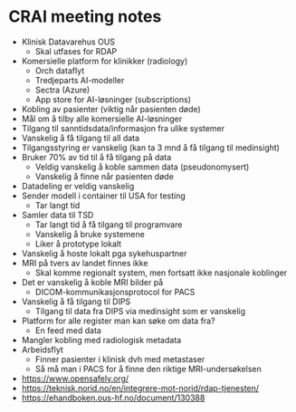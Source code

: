 # CRAI meeting notes
- Klinisk Datavarehus OUS
	- Skal utfases for RDAP
- Komersielle platform for klinikker (radiology)
	- Orch dataflyt
	- Tredjeparts AI-modeller
	- Sectra (Azure)
	- App store for AI-løsninger (subscriptions)
- Kobling av pasienter (viktig når pasienten døde)
- Mål om å tilby alle komersielle AI-løsninger
- Tilgang til sanntidsdata/informasjon fra ulike systemer
- Vanskelig å få tilgang til all data 
- Tilgangsstyring er vanskelig (kan ta 3 mnd å få tilgang til medinsight)
- Bruker 70% av tid til å få tilgang på data
	- Veldig vanskelig å koble sammen data (pseudonomysert)
	- Vanskelig å finne når pasienten døde
- Datadeling er veldig vanskelig
- Sender modell i container til USA for testing
	- Tar langt tid 
- Samler data til TSD
	- Tar langt tid å få tilgang til programvare
	- Vanskelig å bruke systemene 
	- Liker å prototype lokalt 
- Vanskelig å hoste lokalt pga sykehuspartner
- MRI på tvers av landet finnes ikke 
	- Skal komme regionalt system, men fortsatt ikke nasjonale koblinger
- Det er vanskelig å koble MRI bilder på 
	- DICOM-kommunikasjonsprotocol for PACS
- Vanskelig å få tilgang til DIPS
	- Tilgang til data fra DIPS via medinsight som er vanskelig
- Platform for alle register man kan søke om data fra?
	- En feed med data
- Mangler kobling med radiologisk metadata
- Arbeidsflyt
	- Finner pasienter i klinisk dvh med metastaser
	- Så må man i PACS for å finne den riktige MRI-undersøkelsen
- https://www.opensafely.org/
- https://teknisk.norid.no/en/integrere-mot-norid/rdap-tjenesten/
- https://ehandboken.ous-hf.no/document/130388
